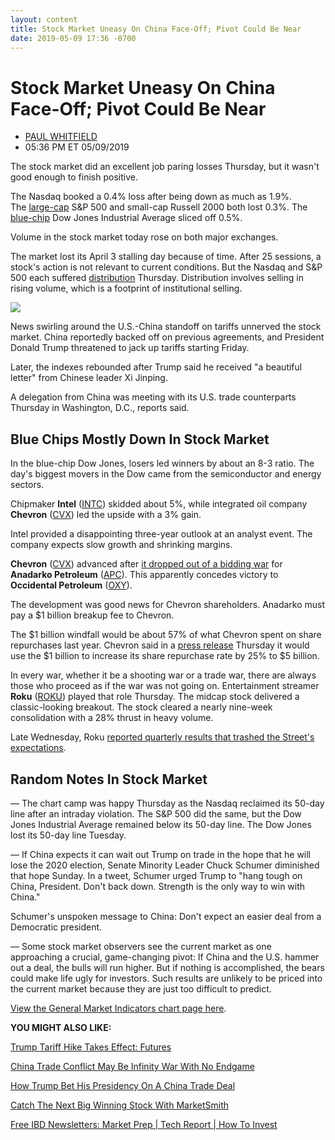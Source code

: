 ```yaml
---
layout: content
title: Stock Market Uneasy On China Face-Off; Pivot Could Be Near
date: 2019-05-09 17:36 -0700
---
```



Stock Market Uneasy On China Face-Off; Pivot Could Be Near
===========================================================




* [PAUL WHITFIELD](https://www.investors.com/author/whitfieldp/ "Posts by PAUL WHITFIELD")
* 05:36 PM ET 05/09/2019




The stock market did an excellent job paring losses Thursday, but it wasn't good enough to finish positive.




The Nasdaq booked a 0.4% loss after being down as much as 1.9%. The [large-cap](https://www.investors.com/how-to-invest/investors-corner/big-cap-stocks-can-be-winners/) S&P 500 and small-cap Russell 2000 both lost 0.3%. The [blue-chip](https://www.investors.com/how-to-invest/investors-corner/blue-chip-stock-dow-dia-warren-buffett/) Dow Jones Industrial Average sliced off 0.5%.


Volume in the stock market today rose on both major exchanges.


The market lost its April 3 stalling day because of time. After 25 sessions, a stock's action is not relevant to current conditions. But the Nasdaq and S&P 500 each suffered [distribution](https://www.investors.com/how-to-invest/investors-corner/how-to-spot-stock-market-tops-track-the-distribution-days/) Thursday. Distribution involves selling in rising volume, which is a footprint of institutional selling.


![](https://www.investors.com/wp-content/uploads/2019/05/MP-050919-236x300.jpg)


News swirling around the U.S.-China standoff on tariffs unnerved the stock market. China reportedly backed off on previous agreements, and President Donald Trump threatened to jack up tariffs starting Friday.


Later, the indexes rebounded after Trump said he received "a beautiful letter" from Chinese leader Xi Jinping.


A delegation from China was meeting with its U.S. trade counterparts Thursday in Washington, D.C., reports said.


Blue Chips Mostly Down In Stock Market
--------------------------------------


In the blue-chip Dow Jones, losers led winners by about an 8-3 ratio. The day's biggest movers in the Dow came from the semiconductor and energy sectors.


Chipmaker **Intel** ([INTC](https://research.investors.com/quote.aspx?symbol=INTC)) skidded about 5%, while integrated oil company **Chevron** ([CVX](https://research.investors.com/quote.aspx?symbol=CVX)) led the upside with a 3% gain.


Intel provided a disappointing three-year outlook at an analyst event. The company expects slow growth and shrinking margins.


**Chevron** ([CVX](https://research.investors.com/quote.aspx?symbol=CVX)) advanced after [it dropped out of a bidding war](https://www.investors.com/news/chevron-wont-raised-anadarko-bid-occidental-offer/) for **Anadarko Petroleum** ([APC](https://research.investors.com/quote.aspx?symbol=APC)). This apparently concedes victory to **Occidental Petroleum** ([OXY](https://research.investors.com/quote.aspx?symbol=OXY)).


The development was good news for Chevron shareholders. Anadarko must pay a $1 billion breakup fee to Chevron.


The $1 billion windfall would be about 57% of what Chevron spent on share repurchases last year. Chevron said in a [press release](https://www.chevron.com/investors/press-releases) Thursday it would use the $1 billion to increase its share repurchase rate by 25% to $5 billion.


In every war, whether it be a shooting war or a trade war, there are always those who proceed as if the war was not going on. Entertainment streamer **Roku** ([ROKU](https://research.investors.com/quote.aspx?symbol=ROKU)) played that role Thursday. The midcap stock delivered a classic-looking breakout. The stock cleared a nearly nine-week consolidation with a 28% thrust in heavy volume.


Late Wednesday, Roku [reported quarterly results that trashed the Street's expectations](https://www.investors.com/news/technology/click/roku-earnings-q1-2019-roku-stock/).


Random Notes In Stock Market
----------------------------


— The chart camp was happy Thursday as the Nasdaq reclaimed its 50-day line after an intraday violation. The S&P 500 did the same, but the Dow Jones Industrial Average remained below its 50-day line. The Dow Jones lost its 50-day line Tuesday.


— If China expects it can wait out Trump on trade in the hope that he will lose the 2020 election, Senate Minority Leader Chuck Schumer diminished that hope Sunday. In a tweet, Schumer urged Trump to "hang tough on China, President. Don't back down. Strength is the only way to win with China."


Schumer's unspoken message to China: Don't expect an easier deal from a Democratic president.


— Some stock market observers see the current market as one approaching a crucial, game-changing pivot: If China and the U.S. hammer out a deal, the bulls will run higher. But if nothing is accomplished, the bears could make life ugly for investors. Such results are unlikely to be priced into the current market because they are just too difficult to predict.


[View the General Market Indicators chart page here](https://www.investors.com/wp-content/uploads/2019/05/IBD0905152458GMI2.pdf).


**YOU MIGHT ALSO LIKE:**


[Trump Tariff Hike Takes Effect: Futures](https://www.investors.com/market-trend/stock-market-today/dow-jones-futures-stock-market-rally-trump-china-trade-decision/)


[China Trade Conflict May Be Infinity War With No Endgame](https://www.investors.com/news/economy/china-trade-war-infinity-war-without-endgame-dow-jones/)


[How Trump Bet His Presidency On A China Trade Deal](https://www.investors.com/news/economy/china-trade-deal-trump-2020-re-election-dow-jones-wavers/)


[Catch The Next Big Winning Stock With MarketSmith](https://shop.investors.com/offer/splashresponsive.aspx?id=ms-4weeksfor2495&src=A00365A)


[Free IBD Newsletters: Market Prep | Tech Report | How To Invest](https://shop.investors.com/offer/splashresponsive.aspx?id=newsletters-howtoinvest)


 




